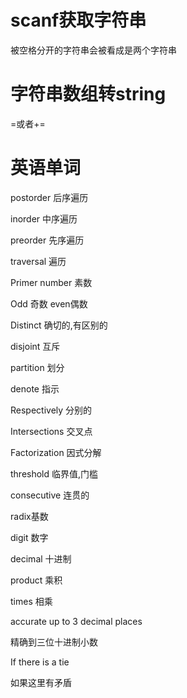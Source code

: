 # scanf获取字符串

被空格分开的字符串会被看成是两个字符串

# 字符串数组转string

=或者+=

# 英语单词

postorder 后序遍历

inorder      中序遍历

preorder   先序遍历

traversal  遍历

Primer number 素数

Odd 奇数 even偶数

Distinct 确切的,有区别的

disjoint  互斥

partition 划分

denote  指示

Respectively 分别的

Intersections 交叉点

Factorization 因式分解

threshold  临界值,门槛

consecutive  连贯的

radix基数

digit 数字

decimal 十进制

product  乘积

times 相乘

accurate up to 3 decimal places

精确到三位十进制小数

If there is a tie

如果这里有矛盾
